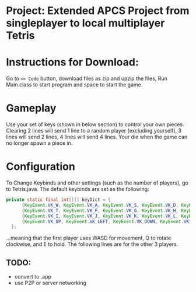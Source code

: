 # Project: Extended APCS Project from singleplayer to local multiplayer Tetris

# Instructions for Download:
Go to `<> Code` button, download files as zip and upzip the files, Run Main.class to start program and space to start the game.

# Gameplay
Use your set of keys (shown in below section) to control your own pieces. Clearing 2 lines will send 1 line to a random player (excluding yourself), 3 lines will send 2 lines, 4 lines will send 4 lines. Your die when the game can no longer spawn a piece in.

# Configuration
To Change Keybinds and other settings (such as the number of players), go to Tetris.java. The default keybinds are set as the following:
```java
private static final int[][] keyDict = {
      {KeyEvent.VK_W, KeyEvent.VK_A, KeyEvent.VK_S, KeyEvent.VK_D, KeyEvent.VK_Q, KeyEvent.VK_E}, 
      {KeyEvent.VK_T, KeyEvent.VK_F, KeyEvent.VK_G, KeyEvent.VK_H, KeyEvent.VK_R, KeyEvent.VK_Y}, 
      {KeyEvent.VK_I, KeyEvent.VK_J, KeyEvent.VK_K, KeyEvent.VK_L, KeyEvent.VK_U, KeyEvent.VK_O}, 
      {KeyEvent.VK_UP, KeyEvent.VK_LEFT, KeyEvent.VK_DOWN, KeyEvent.VK_RIGHT, KeyEvent.VK_SLASH, KeyEvent.VK_SHIFT}
  };
```
...meaning that the first player uses WASD for movement, Q to rotate clockwise, and E to hold. The following lines are for the other 3 players.

## TODO: 
- convert to .app
- use P2P or server networking
